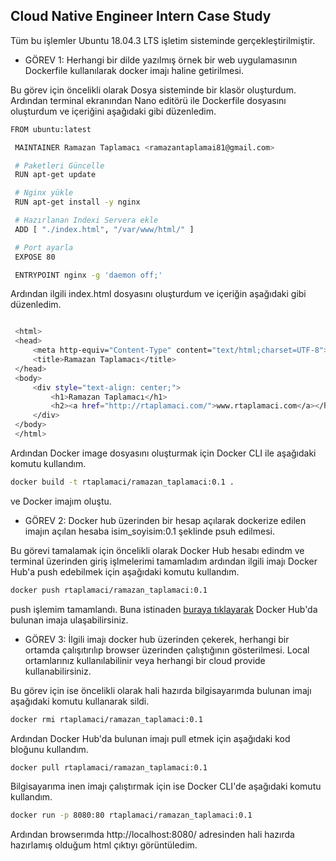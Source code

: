 ## Cloud Native Engineer Intern Case Study
Tüm bu işlemler Ubuntu 18.04.3 LTS işletim sisteminde gerçekleştirilmiştir.

* GÖREV 1: Herhangi bir dilde yazılmış örnek bir web uygulamasının Dockerfile kullanılarak docker imajı
haline getirilmesi.

Bu görev için öncelikli olarak Dosya sisteminde bir klasör oluşturdum. Ardından terminal ekranından Nano editörü ile Dockerfile dosyasını oluşturdum ve içeriğini aşağıdaki gibi düzenledim.

```bash
FROM ubuntu:latest

 MAINTAINER Ramazan Taplamacı <ramazantaplamai81@gmail.com>

 # Paketleri Güncelle
 RUN apt-get update

 # Nginx yükle
 RUN apt-get install -y nginx

 # Hazırlanan Indexi Servera ekle  
 ADD [ "./index.html", "/var/www/html/" ]

 # Port ayarla
 EXPOSE 80

 ENTRYPOINT nginx -g 'daemon off;'
```
Ardından ilgili index.html dosyasını oluşturdum ve içeriğin aşağıdaki gibi düzenledim.

```bash

 <html>
 <head>
     <meta http-equiv="Content-Type" content="text/html;charset=UTF-8">
     <title>Ramazan Taplamacı</title>
 </head>
 <body>
     <div style="text-align: center;"> 
         <h1>Ramazan Taplamacı</h1>
         <h2><a href="http://rtaplamaci.com/">www.rtaplamaci.com</a></h2>
     </div>
 </body>
 </html>
 ```
Ardından Docker image dosyasını oluşturmak için Docker CLI ile aşağıdaki komutu kullandım.

```bash
docker build -t rtaplamaci/ramazan_taplamaci:0.1 .
```
ve Docker imajım oluştu.

* GÖREV 2: Docker hub üzerinden bir hesap açılarak dockerize edilen imajın açılan hesaba
isim_soyisim:0.1 şeklinde psuh edilmesi.

Bu görevi tamalamak için öncelikli olarak Docker Hub hesabı edindm ve terminal üzerinden giriş işlmelerimi tamamladım ardından ilgili imajı Docker Hub'a push edebilmek için aşağıdaki komutu kullandım.

```bash
docker push rtaplamaci/ramazan_taplamaci:0.1
```
push işlemim tamamlandı. Buna istinaden [buraya tıklayarak](https://cloud.docker.com/repository/docker/rtaplamaci/ramazan_taplamaci) Docker Hub'da bulunan imaja ulaşabilirsiniz. 


* GÖREV 3: İlgili imajı docker hub üzerinden çekerek, herhangi bir ortamda çalışıtırılıp browser üzerinden
çalıştığının gösterilmesi. Local ortamlarınız kullanılabilinir veya herhangi bir cloud provide
kullanabilirsiniz.

Bu görev için ise öncelikli olarak hali hazırda bilgisayarımda bulunan imajı aşağıdaki komutu kullanarak sildi.

```bash
docker rmi rtaplamaci/ramazan_taplamaci:0.1
```
Ardından Docker Hub'da bulunan imajı pull etmek için aşağıdaki kod bloğunu kullandım.
```bash
docker pull rtaplamaci/ramazan_taplamaci:0.1
```
Bilgisayarıma inen imajı çalıştırmak için ise Docker CLI'de aşağıdaki komutu kullandım.
```bash
docker run -p 8080:80 rtaplamaci/ramazan_taplamaci:0.1
```
Ardından browserımda http://localhost:8080/ adresinden hali hazırda hazırlamış olduğum html çıktıyı görüntüledim.



